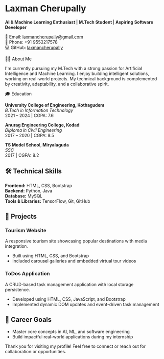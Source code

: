 # Laxman Cherupally

**AI & Machine Learning Enthusiast | M.Tech Student | Aspiring Software Developer**

📧 Email: laxmancherupally@gmail.com  
📱 Phone: +91 9553217578  
💻 GitHub: [laxmancherupally](https://github.com/laxmancherupally)

👨‍🎓 About Me

I'm currently pursuing my M.Tech with a strong passion for Artificial Intelligence and Machine Learning. I enjoy building intelligent solutions, working on real-world projects. My technical background is complemented by creativity, adaptability, and a collaborative spirit.

🎓 Education

**University College of Engineering, Kothagudem**  
*B.Tech in Information Technology*  
2021 – 2024 | CGPA: 7.6  

**Anurag Engineering College, Kodad**  
*Diploma in Civil Engineering*  
2017 – 2020 | CGPA: 8.5  

**TS Model School, Miryalaguda**  
*SSC*  
2017 | CGPA: 8.2  

## 🛠️ Technical Skills

**Frontend:** HTML, CSS, Bootstrap  
**Backend:** Python, Java  
**Database:** MySQL  
**Tools & Libraries:** TensorFlow, Git, GitHub  

## 💼 Projects

### Tourism Website  
A responsive tourism site showcasing popular destinations with media integration.  
- Built using HTML, CSS, and Bootstrap  
- Included carousel galleries and embedded virtual tour videos

### ToDos Application  
A CRUD-based task management application with local storage persistence.  
- Developed using HTML, CSS, JavaScript, and Bootstrap  
- Implemented dynamic DOM updates and event-driven task management

## 🎯 Career Goals

- Master core concepts in AI, ML, and software engineering  
- Build impactful real-world applications during my internship

Thank you for visiting my profile! Feel free to connect or reach out for collaboration or opportunities.
